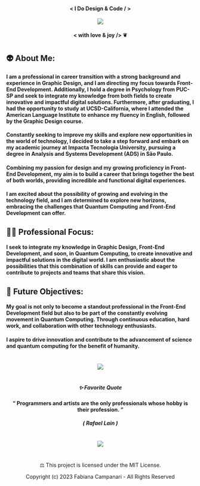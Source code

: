 
#### <p align="center">  < I Do Design & Code / > </p> 

<p align="center">
<img src="https://github.com/FabianaCampanari/FabianaCampanari/assets/113218619/eccdc4d9-94cb-494b-9c36-dc02669eb09b"/> 

#### <p align="center">  < with love & joy /> ❦

#

## 👽 About Me:

#### I am a professional in career transition with a strong background and experience in Graphic Design, and I am directing my focus towards Front-End Development. Additionally, I hold a degree in Psychology from PUC-SP and seek to integrate my knowledge from both fields to create innovative and impactful digital solutions. Furthermore, after graduating, I had the opportunity to study at UCSD-California, where I attended the American Language Institute to enhance my fluency in English, followed by the Graphic Design course.

#### Constantly seeking to improve my skills and explore new opportunities in the world of technology, I decided to take a step forward and embark on my academic journey at Impacta Tecnologia University, pursuing a degree in Analysis and Systems Development (ADS) in São Paulo.

#### Combining my passion for design and my growing proficiency in Front-End Development, my aim is to build a career that brings together the best of both worlds, providing incredible and functional digital experiences.

#### I am excited about the possibility of growing and evolving in the technology field, and I am determined to explore new horizons, embracing the challenges that Quantum Computing and Front-End Development can offer.

## 🧘🏻 Professional Focus:

#### I seek to integrate my knowledge in Graphic Design, Front-End Development, and soon, in Quantum Computing, to create innovative and impactful solutions in the digital world. I am enthusiastic about the possibilities that this combination of skills can provide and eager to contribute to projects and teams that share this vision.

## 👀 Future Objectives:

#### My goal is not only to become a standout professional in the Front-End Development field but also to be part of the constantly evolving movement in Quantum Computing. Through continuous education, hard work, and collaboration with other technology enthusiasts.

#### I aspire to drive innovation and contribute to the advancement of science and quantum computing for the benefit of humanity.


#

<p align="center">
<img src="https://github.com/FabianaCampanari/FabianaCampanari/assets/113218619/b3789e50-93e1-48ac-b82e-1db626f7cbb2"/>

#


##### <p align="center">  ✨ Favorite Quote </p>  
 
#### <p align="center"> “ Programmers and artists are the only professionals whose hobby is their profession. ” </p>

##### <p align="center"> ( Rafael Lain ) </p>

#

<p align="center">
<img src="https://github.com/FabianaCampanari/FabianaCampanari/assets/113218619/5b88bfdb-18bf-4b3e-aae3-b0342d2906fe"/>

#

<p align="center"> ⚖︎ This project is licensed under the MIT License. </p>

<p align="center"> Copyright (c) 2023 Fabiana Campanari - All Rights Reserved  </p>

















 
 
